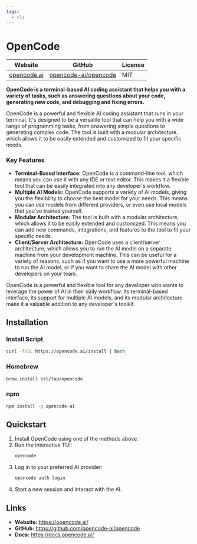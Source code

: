 ```yaml
---
tags:
  - cli
---
```


# OpenCode

| Website | GitHub | License |
| --- | --- | --- |
| [opencode.ai](https://opencode.ai/) | [opencode-ai/opencode](https://github.com/opencode-ai/opencode) | MIT |

**OpenCode is a terminal-based AI coding assistant that helps you with a variety of tasks, such as answering questions about your code, generating new code, and debugging and fixing errors.**

OpenCode is a powerful and flexible AI coding assistant that runs in your terminal. It's designed to be a versatile tool that can help you with a wide range of programming tasks, from answering simple questions to generating complex code. The tool is built with a modular architecture, which allows it to be easily extended and customized to fit your specific needs.

### Key Features

*   **Terminal-Based Interface:** OpenCode is a command-line tool, which means you can use it with any IDE or text editor. This makes it a flexible tool that can be easily integrated into any developer's workflow.
*   **Multiple AI Models:** OpenCode supports a variety of AI models, giving you the flexibility to choose the best model for your needs. This means you can use models from different providers, or even use local models that you've trained yourself.
*   **Modular Architecture:** The tool is built with a modular architecture, which allows it to be easily extended and customized. This means you can add new commands, integrations, and features to the tool to fit your specific needs.
*   **Client/Server Architecture:** OpenCode uses a client/server architecture, which allows you to run the AI model on a separate machine from your development machine. This can be useful for a variety of reasons, such as if you want to use a more powerful machine to run the AI model, or if you want to share the AI model with other developers on your team.

OpenCode is a powerful and flexible tool for any developer who wants to leverage the power of AI in their daily workflow. Its terminal-based interface, its support for multiple AI models, and its modular architecture make it a valuable addition to any developer's toolkit.

## Installation

### Install Script

```bash
curl -fsSL https://opencode.ai/install | bash
```

### Homebrew

```bash
brew install sst/tap/opencode
```

### npm

```bash
npm install -g opencode-ai
```

## Quickstart

1.  Install OpenCode using one of the methods above.
2.  Run the interactive TUI:
    ```bash
    opencode
    ```
3.  Log in to your preferred AI provider:
    ```bash
    opencode auth login
    ```
4.  Start a new session and interact with the AI.

## Links

*   **Website:** https://opencode.ai/
*   **GitHub:** https://github.com/opencode-ai/opencode
*   **Docs:** https://docs.opencode.ai/
